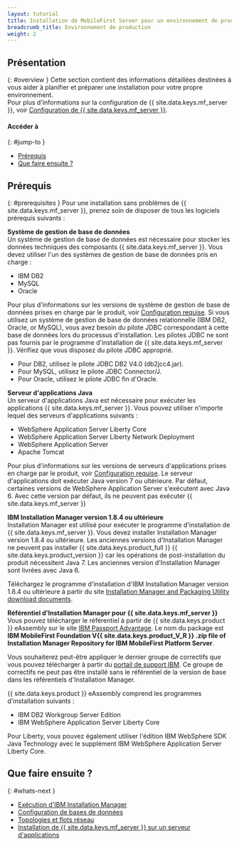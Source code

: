 ```yaml
---
layout: tutorial
title: Installation de MobileFirst Server pour un environnement de production
breadcrumb_title: Environnement de production
weight: 2
---
```

<!-- NLS_CHARSET=UTF-8 -->
## Présentation
{: #overview }
Cette section contient des informations détaillées destinées à vous aider à planifier et préparer une installation pour votre propre environnement.  
Pour plus d'informations sur la configuration de {{ site.data.keys.mf_server }}, voir [Configuration de {{ site.data.keys.mf_server }}](server-configuration).

#### Accéder à
{: #jump-to }

* [Prérequis](#prerequisites)
* [Que faire ensuite ?](#whats-next)

## Prérequis
{: #prerequisites }
Pour une installation sans problèmes de {{ site.data.keys.mf_server }}, prenez soin de disposer de tous les logiciels prérequis suivants :

**Système de gestion de base de données**  
Un système de gestion de base de données est nécessaire pour stocker les données techniques des composants {{ site.data.keys.mf_server }}. Vous devez utiliser l'un des systèmes de gestion de base de données pris en charge :

* IBM DB2 
* MySQL
* Oracle

Pour plus d'informations sur les versions de système de gestion de base de données prises en charge par le produit, voir [Configuration requise](../../product-overview/requirements). Si vous utilisez un système de gestion de base de données relationnelle (IBM DB2, Oracle, or MySQL), vous avez besoin du pilote JDBC correspondant à cette base de données lors du processus d'installation. Les pilotes JDBC ne sont pas fournis par le programme d'installation de {{ site.data.keys.mf_server }}. Vérifiez que vous disposez du pilote JDBC approprié.

* Pour DB2, utilisez le pilote JDBC DB2 V4.0 (db2jcc4.jar).
* Pour MySQL, utilisez le pilote JDBC Connector/J.
* Pour Oracle, utilisez le pilote JDBC fin d'Oracle.

**Serveur d'applications Java**  
Un serveur d'applications Java est nécessaire pour exécuter les applications {{ site.data.keys.mf_server }}. Vous pouvez utiliser n'importe lequel des serveurs d'applications suivants :

* WebSphere  Application Server Liberty Core
* WebSphere Application Server Liberty Network Deployment
* WebSphere Application Server
* Apache Tomcat

Pour plus d'informations sur les versions de serveurs d'applications prises en charge par le produit, voir [Configuration requise](../../product-overview/requirements). Le serveur d'applications doit exécuter Java version 7 ou ultérieure. Par défaut, certaines versions de WebSphere Application Server s'exécutent avec Java 6. Avec cette version par défaut, ils ne peuvent pas exécuter {{ site.data.keys.mf_server }}

**IBM Installation Manager version 1.8.4 ou ultérieure**  
Installation Manager est utilisé pour exécuter le programme d'installation de {{ site.data.keys.mf_server }}. Vous devez installer Installation Manager version 1.8.4 ou ultérieure. Les anciennes versions d'Installation Manager ne peuvent pas installer {{ site.data.keys.product_full }} {{ site.data.keys.product_version }} car les opérations de post-installation du produit nécessitent Java 7. Les anciennes version d'Installation Manager sont livrées avec Java 6.

Téléchargez le programme d'installation d'IBM Installation Manager version 1.8.4 ou ultérieure à partir du site [Installation Manager and Packaging Utility download documents](http://www.ibm.com/support/docview.wss?uid=swg27025142).

**Référentiel d'Installation Manager pour {{ site.data.keys.mf_server }}**  
Vous pouvez télécharger le référentiel à partir de {{ site.data.keys.product }} eAssembly sur le site [IBM Passport Advantage](http://www.ibm.com/software/passportadvantage/pao_customers.htm). Le nom du package est **IBM MobileFirst Foundation V{{ site.data.keys.product_V_R }} .zip file of Installation Manager Repository for IBM MobileFirst Platform Server**.

Vous souhaiterez peut-être appliquer le dernier groupe de correctifs que vous pouvez télécharger à partir du [portail de support IBM](http://www.ibm.com/support/entry/portal/product/other_software/ibm_mobilefirst_platform_foundation). Ce groupe de correctifs ne peut pas être installé sans le référentiel de la version de base dans les référentiels d'Installation Manager.

{{ site.data.keys.product }} eAssembly comprend les programmes d'installation suivants :

* IBM DB2 Workgroup Server Edition
* IBM WebSphere Application Server Liberty Core

Pour Liberty, vous pouvez également utiliser l'édition IBM WebSphere SDK Java Technology avec le supplément IBM WebSphere Application Server Liberty Core.

## Que faire ensuite ?
{: #whats-next }

* [Exécution d'IBM Installation Manager](installation-manager)
* [Configuration de bases de données](databases)
* [Topologies et flots réseau](topologies)
* [Installation de {{ site.data.keys.mf_server }} sur un serveur d'applications](appserver)
